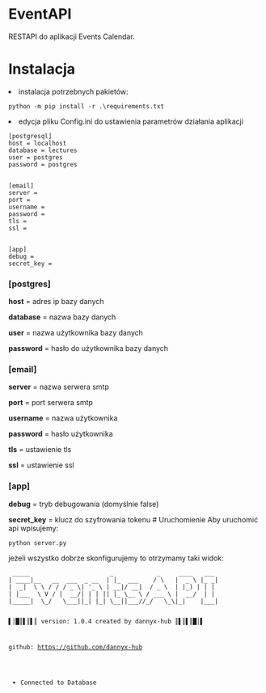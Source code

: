 # EventAPI
RESTAPI do aplikacji Events Calendar.


# Instalacja
<li>instalacja potrzebnych pakietów:
<pre><code>python -m pip install -r .\requirements.txt</code></pre>
<li>edycja pliku Config.ini do ustawienia parametrów działania aplikacji
<pre><code>[postgresql]
host = localhost
database = lectures
user = postgres
password = postgres
<br>
[email]
server =
port = 
username = 
password = 
tls = 
ssl = 
<br>
[app]
debug = 
secret_key = 
</pre></code>
  <h3>[postgres]</h3>
<p><b>host</b> = adres ip bazy danych
<p><b>database</b> = nazwa bazy danych
<p><b>user</b> = nazwa użytkownika bazy danych
<p><b>password</b> = hasło do użytkownika bazy danych

<h3>[email]</h3>
 <p><b>server</b> = nazwa serwera smtp
  <p><b>port</b> = port serwera smtp
    <p><b>username</b> = nazwa użytkownika
      <p><b>password</b> = hasło użytkownika
        <p><b>tls</b> = ustawienie tls
          <p><b>ssl</b> = ustawienie ssl
  <h3>[app]</h3>
  <p><b>debug</b> = tryb debugowania (domyślnie false)
  <p><b>secret_key</b> = klucz do szyfrowania tokenu
# Uruchomienie
Aby uruchomić api wpisujemy:
<pre><code>python server.py</code></pre>
jeżeli wszystko dobrze skonfigurujemy to otrzymamy taki widok:
<pre><code> _____                      _            _     ____   ___ 
| ____|__   __  ___  _ __  | |_  ___    / \   |  _ \ |_ _|
|  _|  \ \ / / / _ \| '_ \ | __|/ __|  / _ \  | |_) | | |
| |___  \ V / |  __/| | | || |_ \__ \ / ___ \ |  __/  | |
|_____|  \_/   \___||_| |_| \__||___//_/   \_\|_|    |___|


▌│█║▌║▌║     version: 1.0.4 created by dannyx-hub    ║▌║▌║█│▌

github: https://github.com/dannyx-hub

* Connected to Database
</code></pre>
